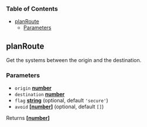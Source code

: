 <!-- Generated by documentation.js. Update this documentation by updating the source code. -->

### Table of Contents

*   [planRoute][1]
    *   [Parameters][2]

## planRoute

Get the systems between the origin and the destination.

### Parameters

*   `origin` **[number][3]** 
*   `destination` **[number][3]** 
*   `flag` **[string][4]**  (optional, default `'secure'`)
*   `avoid` **\[[number][3]]**  (optional, default `[]`)

Returns **\[[number][3]]** 

[1]: #planroute

[2]: #parameters

[3]: https://developer.mozilla.org/docs/Web/JavaScript/Reference/Global_Objects/Number

[4]: https://developer.mozilla.org/docs/Web/JavaScript/Reference/Global_Objects/String
